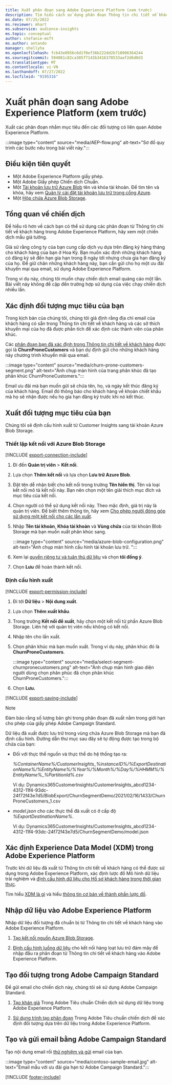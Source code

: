 ```yaml
---
title: Xuất phân đoạn sang Adobe Experience Platform (xem trước)
description: Tìm hiểu cách sử dụng phân đoạn Thông tin chi tiết về khách hàng trong Adobe Experience Platform.
ms.date: 07/25/2022
ms.reviewer: mhart
ms.subservice: audience-insights
ms.topic: conceptual
author: stefanie-msft
ms.author: antando
manager: shellyha
ms.openlocfilehash: fcb43e0956c6d1f0ef36b222dd2b718906364244
ms.sourcegitcommit: 594081c82ca385f7143b3416378533aaf2d6d0d3
ms.translationtype: MT
ms.contentlocale: vi-VN
ms.lasthandoff: 07/27/2022
ms.locfileid: "9195316"
---
```

# <a name="export-segments-to-adobe-experience-platform-preview"></a>Xuất phân đoạn sang Adobe Experience Platform (xem trước)

Xuất các phân đoạn nhắm mục tiêu đến các đối tượng có liên quan Adobe Experience Platform.

:::image type="content" source="media/AEP-flow.png" alt-text="Sơ đồ quy trình các bước nêu trong bài viết này.":::

## <a name="prerequisites"></a>Điều kiện tiên quyết

- Một Adobe Experience Platform giấy phép.
- Một Adobe Giấy phép Chiến dịch Chuẩn.
- Một [Tài khoản lưu trữ Azure Blob](/azure/storage/blobs/create-data-lake-storage-account) tên và khóa tài khoản. Để tìm tên và khóa, hãy xem [Quản lý cài đặt tài khoản lưu trữ trong cổng Azure](/azure/storage/common/storage-account-manage).
- Một [Hộp chứa Azure Blob Storage](/azure/storage/blobs/storage-quickstart-blobs-portal#create-a-container).

## <a name="campaign-overview"></a>Tổng quan về chiến dịch

Để hiểu rõ hơn về cách bạn có thể sử dụng các phân đoạn từ Thông tin chi tiết về khách hàng trong Adobe Experience Platform, hãy xem một chiến dịch mẫu giả tưởng.

Giả sử rằng công ty của bạn cung cấp dịch vụ dựa trên đăng ký hàng tháng cho khách hàng của bạn ở Hoa Kỳ. Bạn muốn xác định những khách hàng có đăng ký sẽ đến hạn gia hạn trong 8 ngày tới nhưng chưa gia hạn đăng ký của họ. Để giữ chân những khách hàng này, bạn cần gửi cho họ một ưu đãi khuyến mại qua email, sử dụng Adobe Experience Platform.

Trong ví dụ này, chúng tôi muốn chạy chiến dịch email quảng cáo một lần. Bài viết này không đề cập đến trường hợp sử dụng của việc chạy chiến dịch nhiều lần.

## <a name="identify-your-target-audience"></a>Xác định đối tượng mục tiêu của bạn

Trong kịch bản của chúng tôi, chúng tôi giả định rằng địa chỉ email của khách hàng có sẵn trong Thông tin chi tiết về khách hàng và các sở thích khuyến mại của họ đã được phân tích để xác định các thành viên của phân khúc.

Các [phân đoạn bạn đã xác định trong Thông tin chi tiết về khách hàng](segments.md) được gọi là **ChurnProneCustomers** và bạn dự định gửi cho những khách hàng này chương trình khuyến mãi qua email.

:::image type="content" source="media/churn-prone-customers-segment.png" alt-text="Ảnh chụp màn hình của trang phân khúc đã tạo phân khúc ChurnProneCustomers.":::

Email ưu đãi mà bạn muốn gửi sẽ chứa tên, họ, và ngày kết thúc đăng ký của khách hàng. Email đó thông báo cho khách hàng về khoản chiết khấu mà họ sẽ nhận được nếu họ gia hạn đăng ký trước khi nó kết thúc.

## <a name="export-your-target-audience"></a>Xuất đối tượng mục tiêu của bạn

Chúng tôi sẽ định cấu hình xuất từ Customer Insights sang tài khoản Azure Blob Storage.

### <a name="set-up-connection-to-azure-blob-storage"></a>Thiết lập kết nối với Azure Blob Storage

[!INCLUDE [export-connection-include](includes/export-connection-admn.md)]

1. Đi đến **Quản trị viên** > **Kết nối**.

1. Lựa chọn **Thêm kết nối** và lựa chọn **Lưu trữ Azure Blob**.

1. Đặt tên dễ nhận biết cho kết nối trong trường **Tên hiển thị**. Tên và loại kết nối mô tả kết nối này. Bạn nên chọn một tên giải thích mục đích và mục tiêu của kết nối.

1. Chọn người có thể sử dụng kết nối này. Theo mặc định, giá trị này là quản trị viên. Để biết thêm thông tin, hãy xem [Cho phép người đóng góp sử dụng một kết nối cho các lần xuất](connections.md#allow-contributors-to-use-a-connection-for-exports).

1. Nhập **Tên tài khoản**, **Khóa tài khoản** và **Vùng chứa** của tài khoản Blob Storage mà bạn muốn xuất phân khúc sang.  

   :::image type="content" source="media/azure-blob-configuration.png" alt-text="Ảnh chụp màn hình cấu hình tài khoản lưu trữ. ":::

1. Xem lại [quyền riêng tư và tuân thủ dữ liệu](connections.md#data-privacy-and-compliance) và chọn **tôi đồng ý**.

1. Chọn **Lưu** để hoàn thành kết nối.

### <a name="configure-an-export"></a>Định cấu hình xuất

[!INCLUDE [export-permission-include](includes/export-permission.md)]

1. Đi tới **Dữ liệu** > **Nội dung xuất**.

1. Lựa chọn **Thêm xuất khẩu**.

1. Trong trường **Kết nối để xuất**, hãy chọn một kết nối từ phần Azure Blob Storage. Liên hệ với quản trị viên nếu không có kết nối.

1. Nhập tên cho lần xuất.

1. Chọn phân khúc mà bạn muốn xuất. Trong ví dụ này, phân khúc đó là **ChurnProneCustomers**.

   :::image type="content" source="media/select-segment-churnpronecustomers.png" alt-text="Ảnh chụp màn hình giao diện người dùng chọn phân phúc đã chọn phân khúc ChurnProneCustomers.":::

1. Chọn **Lưu.**

[!INCLUDE [export-saving-include](includes/export-saving.md)]

> [!NOTE]
> Đảm bảo rằng số lượng bản ghi trong phân đoạn đã xuất nằm trong giới hạn cho phép của giấy phép Adobe Campaign Standard.

Dữ liệu đã xuất được lưu trữ trong vùng chứa Azure Blob Storage mà bạn đã định cấu hình. Đường dẫn thư mục sau đây sẽ tự động được tạo trong bộ chứa của bạn:

- Đối với thực thể nguồn và thực thể do hệ thống tạo ra: 

  *%ContainerName%/CustomerInsights_%instanceID%/%ExportDestinationName%/%EntityName%/%Year%/%Month%/%Day%/%HHMM%/%EntityName%_%PartitionId%.csv*

  Ví dụ: Dynamics365CustomerInsights/CustomerInsights_abcd1234-4312-11f4-93dc-24f72f43e7d5/BlobExport/ChurnSegmentDemo/2021/02/16/1433/ChurnProneCustomers_1.csv

- *model.json* cho các thực thể đã xuất có ở cấp độ *%ExportDestinationName%*.

  Ví dụ: Dynamics365CustomerInsights/CustomerInsights_abcd1234-4312-11f4-93dc-24f72f43e7d5/ChurnSegmentDemo/model.json

## <a name="define-experience-data-model-xdm-in-adobe-experience-platform"></a>Xác định Experience Data Model (XDM) trong Adobe Experience Platform

Trước khi dữ liệu đã xuất từ Thông tin chi tiết về khách hàng có thể được sử dụng trong Adobe Experience Platform, xác định lược đồ Mô hình dữ liệu trải nghiệm và [định cấu hình dữ liệu cho Hồ sơ khách hàng trong thời gian thực](https://experienceleague.adobe.com/docs/experience-platform/profile/tutorials/dataset-configuration.html#tutorials).

Tìm hiểu [XDM là gì](https://experienceleague.adobe.com/docs/experience-platform/xdm/home.html) và hiểu [thông tin cơ bản về thành phần lược đồ](https://experienceleague.adobe.com/docs/experience-platform/xdm/schema/composition.html#schema).

## <a name="import-data-into-adobe-experience-platform"></a>Nhập dữ liệu vào Adobe Experience Platform

Nhập dữ liệu đối tượng đã chuẩn bị từ Thông tin chi tiết về khách hàng vào Adobe Experience Platform.

1. [Tạo kết nối nguồn Azure Blob Storage](https://experienceleague.adobe.com/docs/experience-platform/sources/ui-tutorials/create/cloud-storage/blob.html#getting-started).

1. [Định cấu hình luồng dữ liệu](https://experienceleague.adobe.com/docs/experience-platform/sources/ui-tutorials/dataflow/cloud-storage.html#ui-tutorials) cho kết nối hàng loạt lưu trữ đám mây để nhập đầu ra phân đoạn từ Thông tin chi tiết về khách hàng vào Adobe Experience Platform.

## <a name="create-an-audience-in-adobe-campaign-standard"></a>Tạo đối tượng trong Adobe Campaign Standard

Để gửi email cho chiến dịch này, chúng tôi sẽ sử dụng Adobe Campaign Standard.

1. [Tạo khán giả](https://experienceleague.adobe.com/docs/campaign-standard/using/profiles-and-audiences/get-started-profiles-and-audiences.html#permission) Trong Adobe Tiêu chuẩn Chiến dịch sử dụng dữ liệu trong Adobe Experience Platform.

1. [Sử dụng trình tạo phân đoạn](https://experienceleague.adobe.com/docs/campaign-standard/using/integrating-with-adobe-cloud/adobe-experience-platform/audience-destinations/aep-using-segment-builder.html) Trong Adobe Tiêu chuẩn chiến dịch để xác định đối tượng dựa trên dữ liệu trong Adobe Experience Platform.

## <a name="create-and-send-the-email-using-adobe-campaign-standard"></a>Tạo và gửi email bằng Adobe Campaign Standard

Tạo nội dung email rồi [thử nghiệm và gửi](https://experienceleague.adobe.com/docs/campaign-standard/using/testing-and-sending/get-started-sending-messages.html#preparing-and-testing-messages) email của bạn.

:::image type="content" source="media/contoso-sample-email.jpg" alt-text="Email mẫu với ưu đãi gia hạn từ Adobe Campaign Standard.":::

[!INCLUDE [footer-include](includes/footer-banner.md)]
